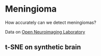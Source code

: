 # Meningioma

How accurately can we detect meningiomas?

Data on [Open Neuroimaging Laboratory](http://openneu.ro/metasearch/)

t-SNE on synthetic brain
------------------------
